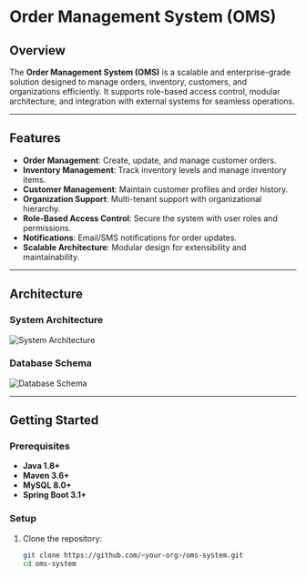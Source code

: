 # Order Management System (OMS)

## Overview
The **Order Management System (OMS)** is a scalable and enterprise-grade solution designed to manage orders, inventory, customers, and organizations efficiently. It supports role-based access control, modular architecture, and integration with external systems for seamless operations.

---

## Features
- **Order Management**: Create, update, and manage customer orders.
- **Inventory Management**: Track inventory levels and manage inventory items.
- **Customer Management**: Maintain customer profiles and order history.
- **Organization Support**: Multi-tenant support with organizational hierarchy.
- **Role-Based Access Control**: Secure the system with user roles and permissions.
- **Notifications**: Email/SMS notifications for order updates.
- **Scalable Architecture**: Modular design for extensibility and maintainability.

---

## Architecture
### System Architecture
![System Architecture](docs/architecture-diagram.png)

### Database Schema
![Database Schema](docs/database-schema.png)

---

## Getting Started
### Prerequisites
- **Java 1.8+**
- **Maven 3.6+**
- **MySQL 8.0+**
- **Spring Boot 3.1+**

### Setup
1. Clone the repository:
   ```bash
   git clone https://github.com/<your-org>/oms-system.git
   cd oms-system
